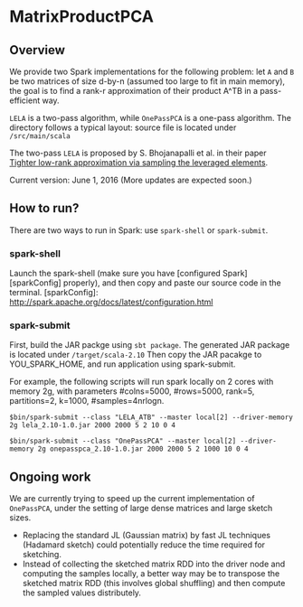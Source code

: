 # MatrixProductPCA

## Overview
We provide two Spark implementations for the following problem: let `A` and `B` be two matrices of size d-by-n (assumed too large to fit in main memory), the goal is to find a rank-r approximation of their product A^TB in a pass-efficient way.

`LELA` is a two-pass algorithm, while `OnePassPCA` is a one-pass algorithm. The directory follows a typical layout: source file is located under `/src/main/scala`

The two-pass `LELA` is proposed by S. Bhojanapalli et al. in their paper [Tighter low-rank approximation via sampling the leveraged elements][LELA].

Current version: June 1, 2016 (More updates are expected soon.)

[LELA]: https://arxiv.org/abs/1410.3886

## How to run?
There are two ways to run in Spark: use `spark-shell` or `spark-submit`.

### spark-shell
Launch the spark-shell (make sure you have [configured Spark][sparkConfig] properly), and then copy and paste our source code in the terminal.
[sparkConfig]: http://spark.apache.org/docs/latest/configuration.html

### spark-submit
First, build the JAR packge using `sbt package`. The generated JAR package is located under `/target/scala-2.10` Then copy the JAR pacakge to YOU_SPARK_HOME, and run application using spark-submit.

For example, the following scripts will run spark locally on 2 cores with memory 2g, with parameters #colns=5000, #rows=5000, rank=5, partitions=2, k=1000, #samples=4nrlogn. 

```$bin/spark-submit --class "LELA_ATB" --master local[2] --driver-memory 2g lela_2.10-1.0.jar 2000 2000 5 2 10 0 4```

```$bin/spark-submit --class "OnePassPCA" --master local[2] --driver-memory 2g onepasspca_2.10-1.0.jar 2000 2000 5 2 1000 10 0 4```

## Ongoing work
We are currently trying to speed up the current implementation of `OnePassPCA`, under the setting of large dense matrices and large sketch sizes.

* Replacing the standard JL (Gaussian matrix) by fast JL techniques (Hadamard sketch) could potentially reduce the time required for sketching. 
* Instead of collecting the sketched matrix RDD into the driver node and computing the samples locally, a better way may be to transpose the sketched matrix RDD (this involves global shuffling) and then compute the sampled values distributely.  
